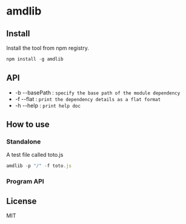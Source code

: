 # amdlib

## Install
Install the tool from npm registry.
```javascript
npm install -g amdlib
```

## API
* -b --basePath : `specify the base path of the module dependency`
* -f --flat : `print the dependency details as a flat format`
* -h --help : `print help doc`

## How to use
### Standalone
A test file called toto.js
```javascript
amdlib -p "/" -f toto.js
```

### Program API


## License
MIT
